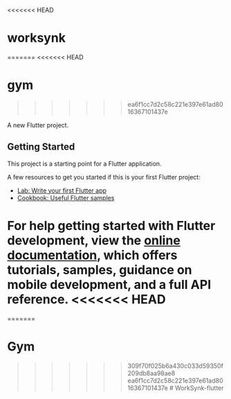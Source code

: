 <<<<<<< HEAD
# worksynk
=======
<<<<<<< HEAD
# gym
>>>>>>> ea6f1cc7d2c58c221e397e61ad8016367101437e

A new Flutter project.

## Getting Started

This project is a starting point for a Flutter application.

A few resources to get you started if this is your first Flutter project:

- [Lab: Write your first Flutter app](https://docs.flutter.dev/get-started/codelab)
- [Cookbook: Useful Flutter samples](https://docs.flutter.dev/cookbook)

For help getting started with Flutter development, view the
[online documentation](https://docs.flutter.dev/), which offers tutorials,
samples, guidance on mobile development, and a full API reference.
<<<<<<< HEAD
=======
=======
# Gym
>>>>>>> 309f70f025b6a430c033d59350f209db8aa98ae8
>>>>>>> ea6f1cc7d2c58c221e397e61ad8016367101437e
#   W o r k S y n k - f l u t t e r  
 